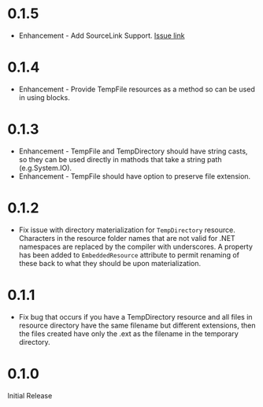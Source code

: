# 0.1.5

* Enhancement - Add SourceLink Support. [Issue link](https://github.com/fireflycons/Firefly.EmbeddedResourceLoader/issues/5)

# 0.1.4

* Enhancement - Provide TempFile resources as a method so can be used in using blocks.

# 0.1.3

* Enhancement - TempFile and TempDirectory should have string casts, so they can be used directly in mathods that take a string path (e.g.System.IO).
* Enhancement - TempFile should have option to preserve file extension.

# 0.1.2

* Fix issue with directory materialization for `TempDirectory` resource. Characters in the resource folder names that are not valid for .NET namespaces are replaced by the compiler with underscores. A property has been added to `EmbeddedResource` attribute to permit renaming of these back to what they should be upon materialization.

# 0.1.1

* Fix bug that occurs if you have a TempDirectory resource and all files in resource directory have the same filename but different extensions, then the files created have only the .ext as the filename in the temporary directory.

# 0.1.0

Initial Release